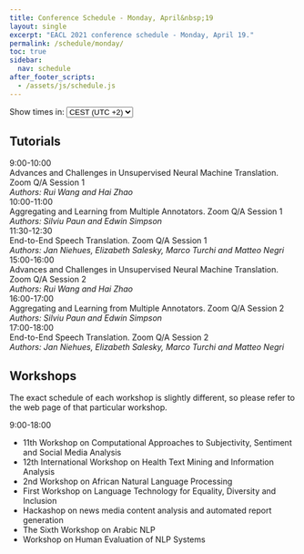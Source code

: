 ```yaml
---
title: Conference Schedule - Monday, April&nbsp;19
layout: single
excerpt: "EACL 2021 conference schedule - Monday, April 19."
permalink: /schedule/monday/
toc: true
sidebar:
  nav: schedule
after_footer_scripts:
  - /assets/js/schedule.js
---
```

<div class="schedule-header-container">
  <div class="schedule-header">
    <div class="time-control">
      <span>Show times in:</span>
      <select id="show-time">
        <option value="default">CEST (UTC +2)</option>
        <option value="local" id="option-local">My local time</option>
      </select>
    </div>
  </div>
</div>

## Tutorials

<div class="schedule" markdown="0">
  <div class="schedule-element">
    <div class="schedule-element-title">
      <div class="time-wrapper">
        <span class="time">9:00</span>-<span class="time">10:00</span>
      </div>
      <div>
        Advances and Challenges in Unsupervised Neural Machine Translation. Zoom&nbsp;Q/A Session&nbsp;1<br>
        <em>Authors: Rui&nbsp;Wang and Hai&nbsp;Zhao</em>
      </div>
    </div>
  </div>
  <div class="schedule-element">
    <div class="schedule-element-title">
      <div class="time-wrapper">
        <span class="time">10:00</span>-<span class="time">11:00</span>
      </div>
      <div>
        Aggregating and Learning from Multiple Annotators. Zoom&nbsp;Q/A Session&nbsp;1<br>
        <em>Authors: Silviu&nbsp;Paun and Edwin&nbsp;Simpson</em>
      </div>
    </div>
  </div>
  <div class="schedule-element">
    <div class="schedule-element-title">
      <div class="time-wrapper">
        <span class="time">11:30</span>-<span class="time">12:30</span>
      </div>
      <div>
        End-to-End Speech Translation. Zoom&nbsp;Q/A Session&nbsp;1<br>
        <em>Authors: Jan&nbsp;Niehues, Elizabeth&nbsp;Salesky, Marco&nbsp;Turchi and Matteo&nbsp;Negri</em>
      </div>
    </div>
  </div>
  <div class="schedule-element">
    <div class="schedule-element-title">
      <div class="time-wrapper">
        <span class="time">15:00</span>-<span class="time">16:00</span>
      </div>
      <div>
        Advances and Challenges in Unsupervised Neural Machine Translation. Zoom&nbsp;Q/A Session&nbsp;2<br>
        <em>Authors: Rui&nbsp;Wang and Hai&nbsp;Zhao</em>
      </div>
    </div>
  </div>
  <div class="schedule-element">
    <div class="schedule-element-title">
      <div class="time-wrapper">
        <span class="time">16:00</span>-<span class="time">17:00</span>
      </div>
      <div>
        Aggregating and Learning from Multiple Annotators. Zoom&nbsp;Q/A Session&nbsp;2<br>
        <em>Authors: Silviu&nbsp;Paun and Edwin&nbsp;Simpson</em>
      </div>
    </div>
  </div>
  <div class="schedule-element">
    <div class="schedule-element-title">
      <div class="time-wrapper">
        <span class="time">17:00</span>-<span class="time">18:00</span>
      </div>
      <div>
        End-to-End Speech Translation. Zoom&nbsp;Q/A Session&nbsp;2<br>
        <em>Authors: Jan&nbsp;Niehues, Elizabeth&nbsp;Salesky, Marco&nbsp;Turchi and Matteo&nbsp;Negri</em>
      </div>
    </div>
  </div>
</div>

## Workshops

The exact schedule of each workshop is slightly different, so please refer to the web page of that particular workshop.

<div class="schedule" markdown="0">
  <div class="schedule-element">
    <div class="schedule-element-title">
      <div class="time-wrapper">
        <span class="time">9:00</span>-<span class="time">18:00</span>
      </div>
      <div>
        <ul class="list--small-padding">
          <li>11th Workshop on Computational Approaches to Subjectivity, Sentiment and Social Media Analysis</li>
          <li>12th International Workshop on Health Text Mining and Information Analysis</li>
          <li>2nd Workshop on African Natural Language Processing</li>
          <li>First Workshop on Language Technology for Equality, Diversity and Inclusion</li>
          <li>Hackashop on news media content analysis and automated report generation</li>
          <li>The Sixth Workshop on Arabic NLP</li>
          <li>Workshop on Human Evaluation of NLP Systems</li>
        </ul>
      </div>
    </div>
  </div>
</div>
